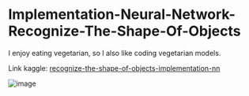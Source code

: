 # Implementation-Neural-Network-Recognize-The-Shape-Of-Objects

I enjoy eating vegetarian, so I also like coding vegetarian models.

Link kaggle: [recognize-the-shape-of-objects-implementation-nn](https://www.kaggle.com/code/salmon1/recognize-the-shape-of-objects-implementation-nn)

![image](https://github.com/AppSalmon/Implementation-Neural-Network-Recognize-The-Shape-Of-Objects/assets/120777599/835857f3-beff-4280-bb1a-474828e8545d)
